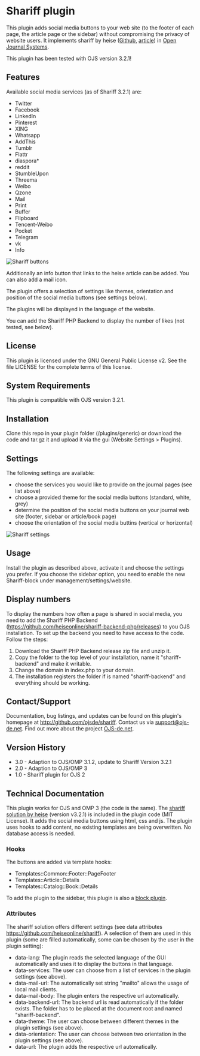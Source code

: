# Shariff plugin

This plugin adds social media buttons to your web site (to the footer of each page, the article page or the sidebar) without compromising the privacy of website users. It implements shariff by heise ([Github](https://github.com/heiseonline/shariff), [article](http://ct.de/shariff)) in [Open Journal Systems](https://pkp.sfu.ca/ojs/).

This plugin has been tested with OJS version 3.2.1!

## Features

Available social media services (as of Shariff 3.2.1) are:

- Twitter
- Facebook
- LinkedIn
- Pinterest
- XING
- Whatsapp
- AddThis
- Tumblr
- Flattr
- diaspora*
- reddit
- StumbleUpon
- Threema
- Weibo
- Qzone
- Mail
- Print
- Buffer
- Flipboard
- Tencent-Weibo
- Pocket
- Telegram
- vk
- Info



![Shariff buttons](resources/shariff_buttons_example.png)

Additionally an info button that links to the heise article can be added. You can also add a mail icon. 

The plugin offers a selection of settings like themes, orientation and position of the social media buttons (see settings below). 

The plugins will be displayed in the language of the website.

You can add the Shariff PHP Backend to display the number of likes (not tested, see below).

## License

This plugin is licensed under the GNU General Public License v2. See the file LICENSE for the complete terms of this license.

## System Requirements

This plugin is compatible with OJS version 3.2.1.

## Installation

Clone this repo in your plugin folder (/plugins/generic) or download the code and tar.gz it and upload it via the gui (Website Settings > Plugins).

## Settings

The following settings are available:
- choose the services you would like to provide on the journal pages (see list above)
- choose a provided theme for the social media buttons (standard, white, grey)
- determine the position of the social media buttons on your journal web site (footer, sidebar or article/book page)
- choose the orientation of the social media buttins (vertical or horizontal)

![Shariff settings](resources/shariff_settings.png)

## Usage
Install the plugin as described above, activate it and choose the settings you prefer. If you choose the sidebar option, you need to enable the new Shariff-block under management/settings/website.

## Display numbers

To display the numbers how often a page is shared in social media, you need to add the Shariff PHP Backend (<https://github.com/heiseonline/shariff-backend-php/releases>) to you OJS installation. To set up the backend you need to have access to the code. Follow the steps:

1. Download the Shariff PHP Backend release zip file and unzip it.
2. Copy the folder to the top level of your installation, name it "shariff-backend" and make it writable.
3. Change the domain in index.php to your domain.
4. The installation registers the folder if is named "shariff-backend" and everything should be working.

## Contact/Support

Documentation, bug listings, and updates can be found on this plugin's homepage at <http://github.com/ojsde/shariff>.
Contact us via support@ojs-de.net. Find out more about the project [OJS-de.net](http://www.ojs-de.net/kontakt/index.html).

## Version History

* 3.0 - Adaption to OJS/OMP 3.1.2, update to Shariff Version 3.2.1
* 2.0 - Adaption to OJS/OMP 3
* 1.0 - Shariff plugin for OJS 2

## Technical Documentation

This plugin works for OJS and OMP 3 (the code is the same). The [shariff solution by heise](https://github.com/heiseonline/shariff) (version v3.2.1) is included in the plugin code (MIT License). It adds the social media buttons using html, css and js. The plugin uses hooks to add content, no existing templates are being overwritten. No database access is needed.

### Hooks

The buttons are added via template hooks:
* Templates::Common::Footer::PageFooter
* Templates::Article::Details 
* Templates::Catalog::Book::Details

To add the plugin to the sidebar, this plugin is also a [block plugin](https://github.com/ojsde/shariff/blob/master/ShariffBlockPlugin.inc.php).

### Attributes

The shariff solution offers different settings (see data attributes https://github.com/heiseonline/shariff). A selection of them are used in this plugin (some are filled automatically, some can be chosen by the user in the plugin setting):

* data-lang: The plugin reads the selected language of the GUI automatically and uses it to display the buttons in that language.
* data-services: The user can choose from a list of services in the plugin settings (see above).
* data-mail-url: The automatically set string "mailto" allows the usage of local mail clients.
* data-mail-body: The plugin enters the respective url automatically.
* data-backend-url: The backend url is read automatically if the folder exists. The folder has to be placed at the document root and named "shariff-backend".
* data-theme: The user can choose between different themes in the plugin settings (see above).
* data-orientation: The user can choose between two orientation in the plugin settings (see above).
* data-url: The plugin adds the respective url automatically.
